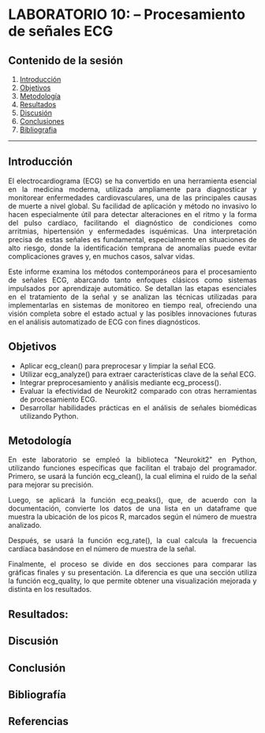 # LABORATORIO 10: – Procesamiento de señales ECG

## Contenido de la sesión

1. [Introducción](#id1)
2. [Objetivos](#id2)
3. [Metodología](id3)
4. [Resultados](#id4)  
5. [Discusión](#id5)  
6. [Conclusiones](#id6)  
7. [Bibliografia](#id7)
***


## Introducción <a name="id1"></a>
<div align="justify">

El electrocardiograma (ECG) se ha convertido en una herramienta esencial en la medicina moderna, utilizada ampliamente para diagnosticar y monitorear enfermedades cardiovasculares, una de las principales causas de muerte a nivel global. Su facilidad de aplicación y método no invasivo lo hacen especialmente útil para detectar alteraciones en el ritmo y la forma del pulso cardíaco, facilitando el diagnóstico de condiciones como arritmias, hipertensión y enfermedades isquémicas. Una interpretación precisa de estas señales es fundamental, especialmente en situaciones de alto riesgo, donde la identificación temprana de anomalías puede evitar complicaciones graves y, en muchos casos, salvar vidas.
</p>

Este informe examina los métodos contemporáneos para el procesamiento de señales ECG, abarcando tanto enfoques clásicos como sistemas impulsados por aprendizaje automático. Se detallan las etapas esenciales en el tratamiento de la señal y se analizan las técnicas utilizadas para implementarlas en sistemas de monitoreo en tiempo real, ofreciendo una visión completa sobre el estado actual y las posibles innovaciones futuras en el análisis automatizado de ECG con fines diagnósticos.


## Objetivos <a name="id2"></a>
* Aplicar ecg_clean() para preprocesar y limpiar la señal ECG.
* Utilizar ecg_analyze() para extraer características clave de la señal ECG.
* Integrar preprocesamiento y análisis mediante ecg_process().
* Evaluar la efectividad de Neurokit2 comparado con otras herramientas de procesamiento ECG.
* Desarrollar habilidades prácticas en el análisis de señales biomédicas utilizando Python.

## Metodología <a name="id3"></a>
<p style="text-align: justify;"> 

En este laboratorio se empleó la biblioteca "Neurokit2" en Python, utilizando funciones específicas que facilitan el trabajo del programador. Primero, se usará la función ecg_clean(), la cual elimina el ruido de la señal para mejorar su precisión.

Luego, se aplicará la función ecg_peaks(), que, de acuerdo con la documentación, convierte los datos de una lista en un dataframe que muestra la ubicación de los picos R, marcados según el número de muestra analizado.

Después, se usará la función ecg_rate(), la cual calcula la frecuencia cardíaca basándose en el número de muestra de la señal.

Finalmente, el proceso se divide en dos secciones para comparar las gráficas finales y su presentación. La diferencia es que una sección utiliza la función ecg_quality, lo que permite obtener una visualización mejorada y distinta en los resultados.

## Resultados: <a name="id4"></a>



## Discusión <a name="id5"></a>

## Conclusión <a name="id6"></a>



## Bibliografía<a name="id7"></a>



## Referencias

